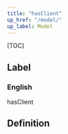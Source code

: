 ```yaml
---
title: "hasClient"
up_href: "/model/"
up_label: Model
---
```


[TOC]

## Label

### English
hasClient


## Definition



    
